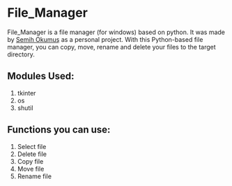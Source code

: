 # File_Manager

File_Manager is a file manager (for windows) based on python. It was made by [Semih Okumuş](https://github.com/smh-ux) as a personal project. With this Python-based file manager, you can copy, move, rename and delete your files to the target directory.

## Modules Used:

1. tkinter
2. os
3. shutil

## Functions you can use:

1. Select file
2. Delete file
3. Copy file
4. Move file
5. Rename file
